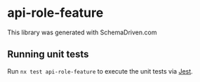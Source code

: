 
# api-role-feature

This library was generated with SchemaDriven.com

## Running unit tests

Run `nx test api-role-feature` to execute the unit tests via [Jest](https://jestjs.io).

